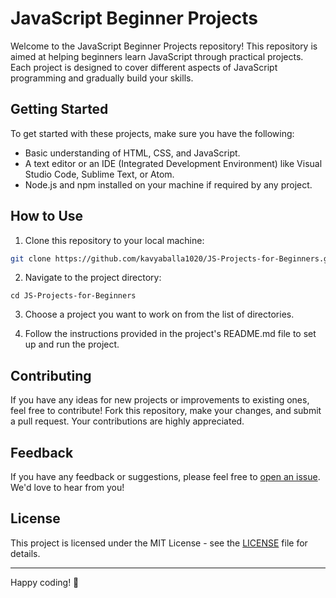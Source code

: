 # JavaScript Beginner Projects

Welcome to the JavaScript Beginner Projects repository! This repository is aimed at helping beginners learn JavaScript through practical projects. Each project is designed to cover different aspects of JavaScript programming and gradually build your skills.
## Getting Started

To get started with these projects, make sure you have the following:

- Basic understanding of HTML, CSS, and JavaScript.
- A text editor or an IDE (Integrated Development Environment) like Visual Studio Code, Sublime Text, or Atom.
- Node.js and npm installed on your machine if required by any project.

## How to Use
1. Clone this repository to your local machine:

```bash
git clone https://github.com/kavyaballa1020/JS-Projects-for-Beginners.git
```

2. Navigate to the project directory:

```
cd JS-Projects-for-Beginners
```

3. Choose a project you want to work on from the list of directories.

4. Follow the instructions provided in the project's README.md file to set up and run the project.

## Contributing

If you have any ideas for new projects or improvements to existing ones, feel free to contribute! Fork this repository, make your changes, and submit a pull request. Your contributions are highly appreciated.

## Feedback

If you have any feedback or suggestions, please feel free to [open an issue](https://github.com/kavyaballa/javascript-beginner-projects/issues). We'd love to hear from you!

## License

This project is licensed under the MIT License - see the [LICENSE](LICENSE) file for details.

---

Happy coding! 🚀
